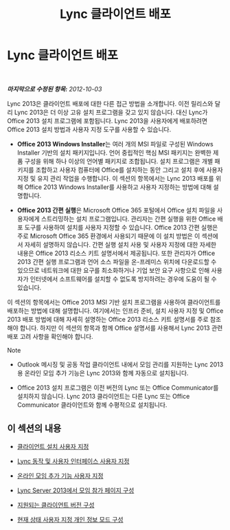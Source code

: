 ﻿---
title: Lync 클라이언트 배포
TOCTitle: Lync 클라이언트 배포
ms:assetid: 3d10abf2-d484-4fa0-8f10-4a5f9dfba4f5
ms:mtpsurl: https://technet.microsoft.com/ko-kr/library/JJ204827(v=OCS.15)
ms:contentKeyID: 49303380
ms.date: 08/10/2015
mtps_version: v=OCS.15
ms.translationtype: HT
---

# Lync 클라이언트 배포

 

_**마지막으로 수정된 항목:** 2012-10-03_

Lync 2013은 클라이언트 배포에 대한 다른 접근 방법을 소개합니다. 이전 릴리스와 달리 Lync 2013은 더 이상 고유 설치 프로그램을 갖고 있지 않습니다. 대신 Lync가 Office 2013 설치 프로그램에 포함됩니다. Lync 2013을 사용자에게 배포하려면 Office 2013 설치 방법과 사용자 지정 도구를 사용할 수 있습니다.

  - **Office 2013 Windows Installer**는 여러 개의 MSI 파일로 구성된 Windows Installer 기반의 설치 패키지입니다. 언어 중립적인 핵심 MSI 패키지는 완벽한 제품 구성을 위해 하나 이상의 언어별 패키지로 조합됩니다. 설치 프로그램은 개별 패키지를 조합하고 사용자 컴퓨터에 Office를 설치하는 동안 그리고 설치 후에 사용자 지정 및 유지 관리 작업을 수행합니다. 이 섹션의 항목에서는 Lync 2013 배포를 위해 Office 2013 Windows Installer를 사용하고 사용자 지정하는 방법에 대해 설명합니다.

  - **Office 2013 간편 실행**은 Microsoft Office 365 포털에서 Office 설치 파일을 사용자에게 스트리밍하는 설치 프로그램입니다. 관리자는 간편 실행을 위한 Office 배포 도구를 사용하여 설치를 사용자 지정할 수 있습니다. Office 2013 간편 실행은 주로 Microsoft Office 365 환경에서 사용되기 때문에 이 설치 방법은 이 섹션에서 자세히 설명하지 않습니다. 간편 실행 설치 사용 및 사용자 지정에 대한 자세한 내용은 Office 2013 리소스 키트 설명서에서 제공됩니다. 또한 관리자가 Office 2013 간편 실행 프로그램과 언어 소스 파일을 온-프레미스 위치에 다운로드할 수 있으므로 네트워크에 대한 요구를 최소화하거나 기업 보안 요구 사항으로 인해 사용자가 인터넷에서 소프트웨어를 설치할 수 없도록 방지하려는 경우에 도움이 될 수 있습니다.

이 섹션의 항목에서는 Office 2013 MSI 기반 설치 프로그램을 사용하여 클라이언트를 배포하는 방법에 대해 설명합니다. 여기에서는 인프라 준비, 설치 사용자 지정 및 Office 2013 배포 방법에 대해 자세히 설명하는 Office 2013 리소스 키트 설명서를 주로 참조해야 합니다. 하지만 이 섹션의 항목과 함께 Office 설명서를 사용해서 Lync 2013 관련 배포 고려 사항을 확인해야 합니다.


> [!NOTE]
> <UL>
> <LI>
> <P>Outlook 메시징 및 공동 작업 클라이언트 내에서 모임 관리를 지원하는 Lync 2013용 온라인 모임 추가 기능은 Lync 2013와 함께 자동으로 설치됩니다.</P>
> <LI>
> <P>Office 2013 설치 프로그램은 이전 버전의 Lync 또는 Office Communicator를 설치하지 않습니다. Lync 2013 클라이언트는 다른 Lync 또는 Office Communicator 클라이언트와 함께 수평적으로 설치됩니다.</P></LI></UL>



## 이 섹션의 내용

  - [클라이언트 설치 사용자 지정](lync-server-2013-customizing-client-installation.md)

  - [Lync 동작 및 사용자 인터페이스 사용자 지정](lync-server-2013-customizing-lync-behavior-and-the-user-interface.md)

  - [온라인 모임 추가 기능 사용자 지정](lync-server-2013-customizing-the-online-meeting-add-in.md)

  - [Lync Server 2013에서 모임 참가 페이지 구성](lync-server-2013-configuring-the-meeting-join-page.md)

  - [지원되는 클라이언트 버전 구성](lync-server-2013-configuring-supported-client-versions.md)

  - [현재 상태 사용자 지정 개인 정보 모드 구성](lync-server-2013-configuring-enhanced-presence-privacy-mode.md)

